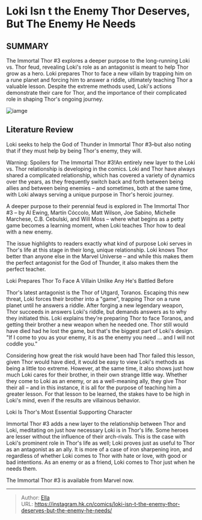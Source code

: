 #  Loki Isn t the Enemy Thor Deserves, But The Enemy He Needs


## SUMMARY 



  The Immortal Thor #3 explores a deeper purpose to the long-running Loki vs. Thor feud, revealing Loki&#39;s role as an antagonist is meant to help Thor grow as a hero.   Loki prepares Thor to face a new villain by trapping him on a rune planet and forcing him to answer a riddle, ultimately teaching Thor a valuable lesson.   Despite the extreme methods used, Loki&#39;s actions demonstrate their care for Thor, and the importance of their complicated role in shaping Thor&#39;s ongoing journey.  

![iamge](https://static1.srcdn.com/wordpress/wp-content/uploads/2023/11/mcu-thor-comics-loki.jpg)

## Literature Review

Loki seeks to help the God of Thunder in Immortal Thor #3–but also noting that if they must help by being Thor&#39;s enemy, they  will.




Warning: Spoilers for The Immortal Thor #3!An entirely new layer to the Loki vs. Thor relationship is developing in the comics. Loki and Thor have always shared a complicated relationship, which has covered a variety of dynamics over the years, as they frequently switch back and forth between being allies and between being enemies – and sometimes, both at the same time, with Loki always serving a unique purpose in Thor&#39;s heroic journey.




A deeper purpose to their perennial feud is explored in The Immortal Thor #3 – by Al Ewing, Martín Cóccolo, Matt Wilson, Joe Sabino, Michelle Marchese, C.B. Cebulski, and Will Moss – where what begins as a petty game becomes a learning moment, when Loki teaches Thor how to deal with a new enemy.

          

The issue highlights to readers exactly what kind of purpose Loki serves in Thor&#39;s life at this stage in their long, unique relationship. Loki knows Thor better than anyone else in the Marvel Universe – and while this makes them the perfect antagonist for the God of Thunder, it also makes them the perfect teacher.


 Loki Prepares Thor To Face A Villain Unlike Any He&#39;s Battled Before 
          




Thor&#39;s latest antagonist is the Thor of Utgard, Toranos. Escaping this new threat, Loki forces their brother into a &#34;game&#34;, trapping Thor on a rune planet until he answers a riddle. After forging a new legendary weapon, Thor succeeds in answers Loki&#39;s riddle, but demands answers as to why they initiated this. Loki explains they&#39;re preparing Thor to face Toranos, and getting their brother a new weapon when he needed one. Thor still would have died had he lost the game, but that&#39;s the biggest part of Loki&#39;s design. &#34;If I come to you as your enemy, it is as the enemy you need ... and I will not coddle you.&#34;

Considering how great the risk would have been had Thor failed this lesson, given Thor would have died, it would be easy to view Loki&#39;s methods as being a little too extreme. However, at the same time, it also shows just how much Loki cares for their brother, in their own strange little way. Whether they come to Loki as an enemy, or as a well-meaning ally, they give Thor their all – and in this instance, it is all for the purpose of teaching him a greater lesson. For that lesson to be learned, the stakes have to be high in Loki&#39;s mind, even if the results are villainous behavior.






 Loki Is Thor&#39;s Most Essential Supporting Character 
          

Immortal Thor #3 adds a new layer to the relationship between Thor and Loki, meditating on just how necessary Loki is in Thor&#39;s life. Some heroes are lesser without the influence of their arch-rivals. This is the case with Loki&#39;s prominent role in Thor&#39;s life as well; Loki proves just as useful to Thor as an antagonist as an ally. It is more of a case of iron sharpening iron, and regardless of whether Loki comes to Thor with hate or love, with good or bad intentions. As an enemy or as a friend, Loki comes to Thor just when he needs them.

The Immortal Thor #3 is available from Marvel now.



---

> Author: [Ella](https://instagram.hk.cn/)  
> URL: https://instagram.hk.cn/comics/loki-isn-t-the-enemy-thor-deserves-but-the-enemy-he-needs/  

